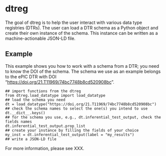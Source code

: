 # dtreg
The goal of dtreg is to help the user interact with various data type registries (DTRs). 
The user can load a DTR schema as a Python object and create their own instance of the schema. 
This instance can be written as a machine-actionable JSON-LD file.
## Example

This example shows you how to work with a schema from a DTR; you need to
know the DOI of the schema. The schema we use as an example belongs to
the ePIC DTR with DOI
“<https://doi.org/21.T11969/74bc7748b8cd520908bc>”.

```{python}
## import functions from the dtreg
from dtreg.load_datatype import load_datatype
## load the schema you need
dt = load_datatype("https://doi.org/21.T11969/74bc7748b8cd520908bc")
## check the schema names to select the one(s) you intend to use
dt.__dict__.keys() 
## for the schema you use, e.g., dt.inferential_test_output, check the fields names
dt.inferential_test_output.prop_list 
## create your instance by filling the fields of your choice
my_inst = dt.inferential_test_output(label = "my_results")
## write a JSON-LD file
```
For more information, please see XXX.
